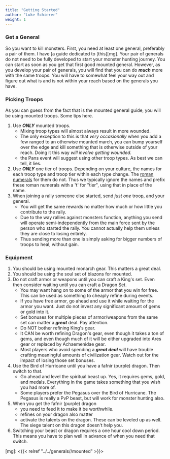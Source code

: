 ```yaml
---
title: "Getting Started"
author: "Luke Schierer"
weight: 1
---
```


### Get a General

So you want to kill monsters.  First, you need at least one general, preferably
a pair of them.  I have [a guide dedicated to [this][mg].  Your pair of generals
do not need to be fully developed to start your monster hunting journey.  You
can start as soon as you get that first good mounted general.  However, as you
develop your pair of generals, you will find that you can do **_much_** more
with the same troops.  You will have to somewhat feel your way out and figure
out what is and is not within your reach based on the generals you have.

### Picking Troops 

As you can guess from the fact that is the mounted general guide, you will be
using mounted troops.  Some tips here.

1. Use _**ONLY**_ mounted troops.  
   * Mixing troop types will almost always result in more wounded.
   * The only exception to this is that _very occasionally_ when you add a few
	 ranged to an otherwise mounted march, you can bump yourself over the edge
	 and kill something that is otherwise outside of your reach.  Doing it this
	 way *will involve getting wounded.*
   * the Pans event will suggest using other troop types.  As best we can tell,
     it lies.
1. Use _**ONLY**_ one tier of troops.  Depending on your culture, the names for
   each troop type and troop tier within each type change.  The [roman numerals]
   for them do not.  Thus we typically ignore the names and prefix these roman
   numerals with a 't' for "tier", using that in place of the name. 
1. When joining a rally someone else started, send *just one* troop, and your general.
   * You will get the same rewards no matter how much or how little you contribute to the rally.
   * Due to the way rallies against monsters function, anything you send will
	 operate semi-independently from the main force sent by the person who
	 started the rally.  You cannot actually help them unless they are close to
	 losing entirely. 
   * Thus sending more than one is simply asking for bigger numbers of troops
     to heal, without gain.
	
### Equipment

1. You should be using mounted monarch gear.  This matters a great deal. 
1. You should be using the soul set of blazons for mounted. 
1. Do not craft armor or weapons until you can craft a King's set. Even then
   consider waiting until you can craft a Dragon Set. 
   * You may want hang on to some of the armor that you win for free.  This can be used as something to cheaply refine during events.
   * If you have free armor, go ahead and use it while waiting for the armor
     you want. Just do not invest any significant amount of gems or gold into
     it.
   * Set bonuses for multiple pieces of armor/weapons from the same set can
     matter a _**great**_ deal.  Pay attention.
   * Do NOT bother refining King's gear.  
   * It CAN be worth refining Dragon's gear, even though it takes a ton of
     gems, and even though much of it will be either upgraded into Ares gear or
     replaced by Achaemenidae gear. 
   * Most players who avoid spending a _**great deal**_ will have trouble
     crafting meaningful amounts of civilization gear.  Watch out for the
     impact of losing those set bonuses. 
1. Use the Bird of Hurricane until you have a fafnir (purple) dragon.  Then switch to that. 
   * Go ahead and level the spiritual beast up.  Yes, it requires gems, gold,
     and medals.  Everything in the game takes something that you wish you had
     more of.
   * Some players prefer the Pegasus over the Bird of Hurricane.  The Pegasus
     is really a PvP beast, but will work for monster hunting also.
1. When you get the fafnir (purple) dragon 
   * you need to feed it to make it be worthwhile. 
   * refines on your dragon also matter
   * activate the talents on the dragon.  These can be leveled up as well.  The
     siege talent on this dragon doesn't help you.
1. Switching your beast or dragon requires a one hour cool down period.  This
   means you have to plan well in advance of when you need that switch. 


[roman numerals]: <https://wikipedia.org/wiki/Roman_numerals>

[mg]: <{{< relref "../../generals//mounted" >}}>
